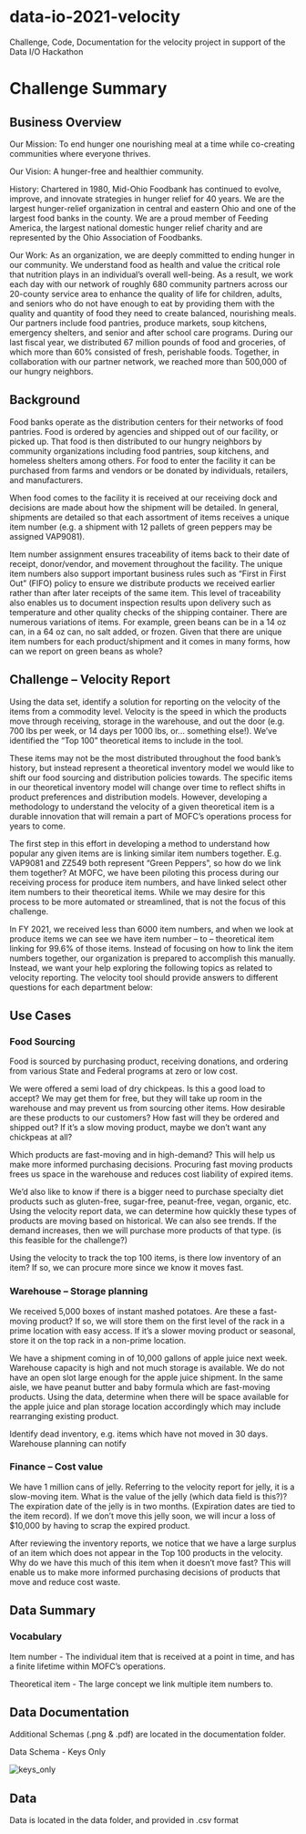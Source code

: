 # data-io-2021-velocity
Challenge, Code, Documentation for the velocity project in support of the Data I/O Hackathon

# Challenge Summary

## Business Overview 

Our Mission: To end hunger one nourishing meal at a time while co-creating communities where everyone thrives. 

Our Vision: A hunger-free and healthier community. 

History: Chartered in 1980, Mid-Ohio Foodbank has continued to evolve, improve, and innovate strategies in hunger relief for 40 years. We are the largest hunger-relief organization in central and eastern Ohio and one of the largest food banks in the county. We are a proud member of Feeding America, the largest national domestic hunger relief charity and are represented by the Ohio Association of Foodbanks. 

Our Work: As an organization, we are deeply committed to ending hunger in our community. We understand food as health and value the critical role that nutrition plays in an individual’s overall well-being. As a result, we work each day with our network of roughly 680 community partners across our 20-county service area to enhance the quality of life for children, adults, and seniors who do not have enough to eat by providing them with the quality and quantity of food they need to create balanced, nourishing meals. Our partners include food pantries, produce markets, soup kitchens, emergency shelters, and senior and after school care programs. During our last fiscal year, we distributed 67 million pounds of food and groceries, of which more than 60% consisted of fresh, perishable foods. Together, in collaboration with our partner network, we reached more than 500,000 of our hungry neighbors. 

## Background 

Food banks operate as the distribution centers for their networks of food pantries. Food is ordered by agencies and shipped out of our facility, or picked up. That food is then distributed to our hungry neighbors by community organizations including food pantries, soup kitchens, and homeless shelters among others. For food to enter the facility it can be purchased from farms and vendors or be donated by individuals, retailers, and manufacturers. 

When food comes to the facility it is received at our receiving dock and decisions are made about how the shipment will be detailed. In general, shipments are detailed so that each assortment of items receives a unique item number (e.g. a shipment with 12 pallets of green peppers may be assigned VAP9081).  

Item number assignment ensures traceability of items back to their date of receipt, donor/vendor, and movement throughout the facility. The unique item numbers also support important business rules such as “First in First Out” (FIFO) policy to ensure we distribute products we received earlier rather than after later receipts of the same item. This level of traceability also enables us to document inspection results upon delivery such as temperature and other quality checks of the shipping container.  There are numerous variations of items.  For example, green beans can be in a 14 oz can, in a 64 oz can, no salt added, or frozen.  Given that there are unique item numbers for each product/shipment and it comes in many forms, how can we report on green beans as whole?   

## Challenge – Velocity Report  

Using the data set, identify a solution for reporting on the velocity of the items from a commodity level.  Velocity is the speed in which the products move through receiving, storage in the warehouse, and out the door (e.g. 700 lbs per week, or 14 days per 1000 lbs, or... something else!).  We’ve identified the “Top 100” theoretical items to include in the tool.  

These items may not be the most distributed throughout the food bank’s history, but instead represent a theoretical inventory model we would like to shift our food sourcing and distribution policies towards. The specific items in our theoretical inventory model will change over time to reflect shifts in product preferences and distribution models. However, developing a methodology to understand the velocity of a given theoretical item is a durable innovation that will remain a part of MOFC’s operations process for years to come. 

 The first step in this effort in developing a method to understand how popular any given items are is linking similar item numbers together. E.g. VAP9081 and ZZ549 both represent “Green Peppers”, so how do we link them together? At MOFC, we have been piloting this process during our receiving process for produce item numbers, and have linked select other item numbers to their theoretical items. While we may desire for this process to be more automated or streamlined, that is not the focus of this challenge. 

In FY 2021, we received less than 6000 item numbers, and when we look at produce items we can see we have item number – to – theoretical item linking for 99.6% of those items. Instead of focusing on how to link the item numbers together, our organization is prepared to accomplish this manually. Instead, we want your help exploring the following topics as related to velocity reporting. The velocity tool should provide answers to different questions for each department below: 

## Use Cases

### Food Sourcing 

Food is sourced by purchasing product, receiving donations, and ordering from various State and Federal programs at zero or low cost. 

We were offered a semi load of dry chickpeas. Is this a good load to accept? We may get them for free, but they will take up room in the warehouse and may prevent us from sourcing other items. How desirable are these products to our customers? How fast will they be ordered and shipped out? If it’s a slow moving product, maybe we don’t want any chickpeas at all? 

Which products are fast-moving and in high-demand?  This will help us make more informed purchasing decisions. Procuring fast moving products frees us space in the warehouse and reduces cost liability of expired items. 

We’d also like to know if there is a bigger need to purchase specialty diet products such as gluten-free, sugar-free, peanut-free, vegan, organic, etc.  Using the velocity report data, we can determine how quickly these types of products are moving based on historical.  We can also see trends.  If the demand increases, then we will purchase more products of that type.  (is this feasible for the challenge?) 

Using the velocity to track the top 100 items, is there low inventory of an item?  If so, we can procure more since we know it moves fast.   

### Warehouse – Storage planning 

We received 5,000 boxes of instant mashed potatoes.  Are these a fast-moving product?  If so, we will store them on the first level of the rack in a prime location with easy access.  If it’s a slower moving product or seasonal, store it on the top rack in a non-prime location. 

We have a shipment coming in of 10,000 gallons of apple juice next week.  Warehouse capacity is high and not much storage is available.  We do not have an open slot large enough for the apple juice shipment.  In the same aisle, we have peanut butter and baby formula which are fast-moving products.  Using the data, determine when there will be space available for the apple juice and plan storage location accordingly which may include rearranging existing product.   

Identify dead inventory, e.g. items which have not moved in 30 days.  Warehouse planning can notify  

### Finance – Cost value 

We have 1 million cans of jelly.  Referring to the velocity report for jelly, it is a slow-moving item.  What is the value of the jelly (which data field is this?)?  The expiration date of the jelly is in two months.  (Expiration dates are tied to the item record).  If we don’t move this jelly soon, we will incur a loss of $10,000 by having to scrap the expired product. 

After reviewing the inventory reports, we notice that we have a large surplus of an item which does not appear in the Top 100 products in the velocity.  Why do we have this much of this item when it doesn’t move fast?  This will enable us to make more informed purchasing decisions of products that move and reduce cost waste. 

## Data Summary 

### Vocabulary 

Item number - The individual item that is received at a point in time, and has a finite lifetime within MOFC’s operations. 

Theoretical item  - The large concept we link multiple item numbers to. 

## Data Documentation

Additional Schemas (.png & .pdf) are located in the documentation folder.

Data Schema - Keys Only

![keys_only](https://user-images.githubusercontent.com/11682225/136880382-824c6c04-7d8a-4e53-88a2-e680bc13b345.png)

## Data

Data is located in the data folder, and provided in .csv format
